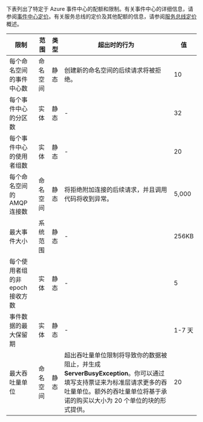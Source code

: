 下表列出了特定于 Azure 事件中心的配额和限制。有关事件中心的详细信息，请参阅[事件中心定价](/home/features/event-hubs/#price)。有关服务总线的定价及其他配额的信息，请参阅[服务总线定价](/home/features/messaging/#price)概述。

| 限制 | 范围 | 类型 | 超出时的行为 | 值 |
|--------------------------------------------------|-------------|--------|------------------------------------------------------------------------------------------------------------------------|----------|
| 每个命名空间的事件中心数 | 命名空间 | 静态 | 创建新的命名空间的后续请求将被拒绝。 | 10 |
| 每个事件中心的分区数 | 实体 | 静态 | - | 32 |
| 每个事件中心的使用者组数 | 实体 | 静态 | - | 20 |
| 每个命名空间的 AMQP 连接数 | 命名空间 | 静态 |将拒绝附加连接的后续请求，并且调用代码将收到异常。| 5,000 |
| 最大事件大小 | 系统范围 | 静态 | - | 256KB |
| 每个使用者组的非 epoch 接收方数 | 实体 | 静态 | - | 5 |
| 事件数据的最大保留期 | 实体 | 静态 | - | 1-7 天 |
| 最大吞吐量单位 | 命名空间 | 静态 | 超出吞吐量单位限制将导致你的数据被阻止，并生成 **ServerBusyException**。你可以通过填写支持票证来为标准层请求更多的吞吐量单位。额外的吞吐量单位将基于承诺的购买以大小为 20 个单位的块的形式提供。| 20 |

<!---HONumber=Mooncake_0627_2016-->